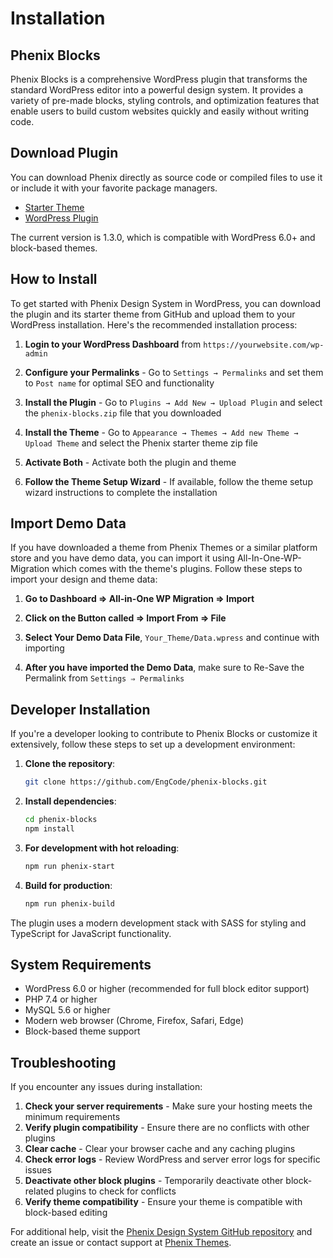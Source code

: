 # Installation

## Phenix Blocks

Phenix Blocks is a comprehensive WordPress plugin that transforms the standard WordPress editor into a powerful design system. It provides a variety of pre-made blocks, styling controls, and optimization features that enable users to build custom websites quickly and easily without writing code.

## Download Plugin

You can download Phenix directly as source code or compiled files to use it or include it with your favorite package managers.

- [Starter Theme](https://github.com/EngCode/pds-starter-free)
- [WordPress Plugin](https://github.com/EngCode/phenix-blocks)

The current version is 1.3.0, which is compatible with WordPress 6.0+ and block-based themes.

## How to Install

To get started with Phenix Design System in WordPress, you can download the plugin and its starter theme from GitHub and upload them to your WordPress installation. Here's the recommended installation process:

1. **Login to your WordPress Dashboard** from `https://yourwebsite.com/wp-admin`

2. **Configure your Permalinks** - Go to `Settings → Permalinks` and set them to `Post name` for optimal SEO and functionality
   <!-- Image placeholder for Permalinks Settings -->

3. **Install the Plugin** - Go to `Plugins → Add New → Upload Plugin` and select the `phenix-blocks.zip` file that you downloaded
   <!-- Image placeholder for Upload Plugin -->

4. **Install the Theme** - Go to `Appearance → Themes → Add new Theme → Upload Theme` and select the Phenix starter theme zip file
   <!-- Image placeholder for Upload Theme -->

5. **Activate Both** - Activate both the plugin and theme

6. **Follow the Theme Setup Wizard** - If available, follow the theme setup wizard instructions to complete the installation

## Import Demo Data

If you have downloaded a theme from Phenix Themes or a similar platform store and you have demo data, you can import it using All-In-One-WP-Migration which comes with the theme's plugins. Follow these steps to import your design and theme data:

1. **Go to Dashboard ⇒ All-in-One WP Migration ⇒ Import**

2. **Click on the Button called ⇒ Import From ⇒ File**

3. **Select Your Demo Data File**, `Your_Theme/Data.wpress` and continue with importing

4. **After you have imported the Demo Data**, make sure to Re-Save the Permalink from `Settings ⇒ Permalinks`
   <!-- Image placeholder for All-in-One WP Migration -->

## Developer Installation

If you're a developer looking to contribute to Phenix Blocks or customize it extensively, follow these steps to set up a development environment:

1. **Clone the repository**:
   ```bash
   git clone https://github.com/EngCode/phenix-blocks.git
   ```

2. **Install dependencies**:
   ```bash
   cd phenix-blocks
   npm install
   ```

3. **For development with hot reloading**:
   ```bash
   npm run phenix-start
   ```

4. **Build for production**:
   ```bash
   npm run phenix-build
   ```

The plugin uses a modern development stack with SASS for styling and TypeScript for JavaScript functionality.

## System Requirements

- WordPress 6.0 or higher (recommended for full block editor support)
- PHP 7.4 or higher
- MySQL 5.6 or higher
- Modern web browser (Chrome, Firefox, Safari, Edge)
- Block-based theme support

## Troubleshooting

If you encounter any issues during installation:

1. **Check your server requirements** - Make sure your hosting meets the minimum requirements
2. **Verify plugin compatibility** - Ensure there are no conflicts with other plugins
3. **Clear cache** - Clear your browser cache and any caching plugins
4. **Check error logs** - Review WordPress and server error logs for specific issues
5. **Deactivate other block plugins** - Temporarily deactivate other block-related plugins to check for conflicts
6. **Verify theme compatibility** - Ensure your theme is compatible with block-based editing

For additional help, visit the [Phenix Design System GitHub repository](https://github.com/EngCode/phenix-blocks) and create an issue or contact support at [Phenix Themes](https://phenixthemes.com).


